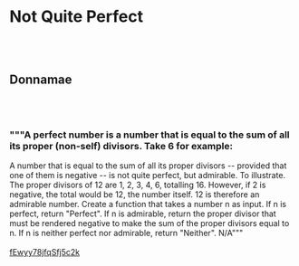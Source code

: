 # Not Quite Perfect
<br><br>
## Donnamae
<br><br>
### """A perfect number is a number that is equal to the sum of all its proper (non-self) divisors. Take 6 for example:
A number that is equal to the sum of all its proper divisors -- provided that one of them is negative -- is not quite perfect, but admirable.
To illustrate. The proper divisors of 12 are 1, 2, 3, 4, 6, totalling 16. However, if 2 is negative, the total would be 12, the number itself. 12 is therefore an admirable number.
Create a function that takes a number n as input.
If n is perfect, return "Perfect".
If n is admirable, return the proper divisor that must be rendered negative to make the sum of the proper divisors equal to n.
If n is neither perfect nor admirable, return "Neither".
N/A"""
<br><br>
[fEwyy78jfqSfj5c2k](https://edabit.com/challenge/fEwyy78jfqSfj5c2k)
<br><br>
```6 = 1 + 2 + 3
```

<br><br>
